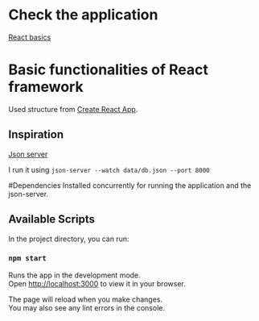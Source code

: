 # Check the application

[React basics](https://reactbasicsmelift.netlify.app/)

# Basic functionalities of React framework

Used structure from [Create React App](https://github.com/facebook/create-react-app).

## Inspiration

[Json server](https://github.com/shahedbd/jsonServer)

I run it using `json-server --watch data/db.json --port 8000`

#Dependencies
Installed concurrently for running the application and the json-server.

## Available Scripts

In the project directory, you can run:

### `npm start`

Runs the app in the development mode.\
Open [http://localhost:3000](http://localhost:3000) to view it in your browser.

The page will reload when you make changes.\
You may also see any lint errors in the console.


